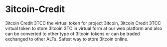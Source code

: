 # 3itcoin-Credit
3itcoin Credit 3TCC the virtual token for project 3itcoin, 3itcoin Credit 3TCC virtual token to store 3itcoin 3TC in virtual form at our web platform and also can be converted to other type of 3itcoin tokens or can be traded exchanged to other ALTs. Safest way to store 3itcoin online.
